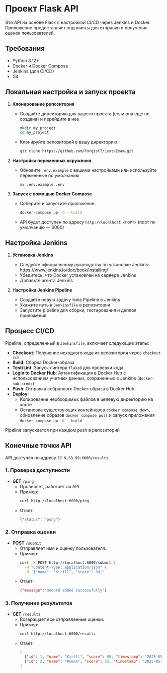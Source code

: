 # Проект Flask API

Это API на основе Flask с настройкой CI/CD через Jenkins и Docker. Приложение предоставляет эндпоинты для отправки и получения оценок пользователей.

## Требования
- Python 3.12+
- Docker и Docker Compose
- Jenkins (для CI/CD)
- Git

## Локальная настройка и запуск проекта

1. **Клонирование репозитория**
   - Создайте директорию для вашего проекта (если она еще не создана) и перейдите в нее
     ```bash
     mkdir my_project
     cd my_project
     ```
   - Клонируйте репозиторий в вашу директорию
     ```bash
     git clone https://github.com/Forgist7/LestaExam.git
     ```

3. **Настройка переменных окружения**
   - Обновите `.env.example` с вашими настройками или используйте переменные по умолчанию
     ```
     mv .env.example .env
     ```
  
4. **Запуск с помощью Docker Compose**
   - Соберите и запустите приложение:
     ```bash
     docker-compose up -d --build
     ```
   - API будет доступен по адресу `http://localhost:<ПОРТ>` (порт по умолчанию — 6000)

## Настройка Jenkins

1. **Установка Jenkins**
   - Следуйте официальному руководству по установке Jenkins: https://www.jenkins.io/doc/book/installing/
   - Убедитесь, что Docker установлен на сервере Jenkins
   - Добавьте агента Jenkins

2. **Настройка Jenkins Pipeline**
   - Создайте новую задачу типа Pipeline в Jenkins
   - Укажите путь к `Jenkinsfile` в репозитории
   - Запустите pipeline для сборки, тестирования и деплоя приложения

## Процесс CI/CD

Pipeline, определенный в `Jenkinsfile`, включает следующие этапы:

- **Checkout**: Получение исходного кода из репозитория через `checkout scm`
- **Build**: Сборка Docker-образа
- **Test/Lint**: Запуск линтера `flake8` для проверки кода
- **Login to Docker Hub**: Аутентификация в Docker Hub с использованием учетных данных, сохраненных в Jenkins (`docker-hub-creds`)
- **Push**: Отправка собранного Docker-образа в Docker Hub
- **Deploy**:
  - Копирование необходимых файлов в целевую директорию на хосте
  - Остановка существующих контейнеров `docker compose down`, обновление образов `docker compose pull` и запуск приложения `docker compose up -d --build`

Pipeline запускается при каждом push в репозиторий

## Конечные точки API

API доступен по адресу `37.9.53.90:6000/results`

### 1. Проверка доступности
- **GET** `/ping`
  - Проверяет, работает ли API.
  - Пример:
    ```bash
    curl http://localhost:6000/ping
    ```
  - Ответ:
    ```json
    {"status": "pong"}
    ```

### 2. Отправка оценки
- **POST** `/submit`
  - Отправляет имя и оценку пользователя.
  - Пример:
    ```bash
    curl -X POST http://localhost:6000/submit \
      -H "Content-Type: application/json" \
      -d '{"name": "Kirill", "score": 88}'
    ```
  - Ответ:
    ```json
    {"message":"Record added successfully"}
    ```

### 3. Получение результатов
- **GET** `/results`
  - Возвращает все отправленные оценки.
  - Пример:
    ```bash
    curl http://localhost:6000/results
    ```
  - Ответ:
    ```json
    [
      {"id": 1, "name": "Kirill", "score": 88, "timestamp": "2025-05-30T10:25:43"},
      {"id": 2, "name": "Roman", "score": 92, "timestamp": "2025-05-30T10:25:43"}
    ]
    ```
